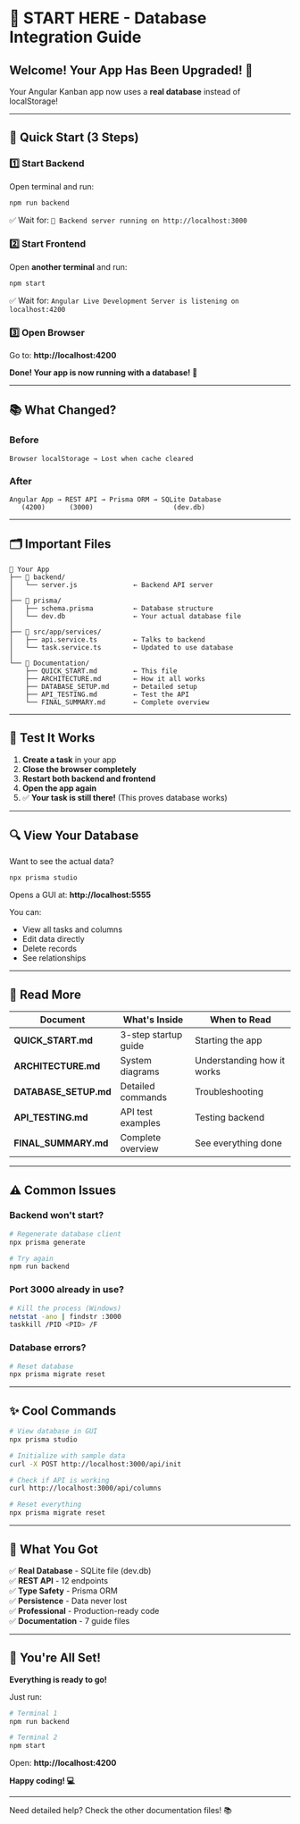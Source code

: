 # 🎯 START HERE - Database Integration Guide

## Welcome! Your App Has Been Upgraded! 🎉

Your Angular Kanban app now uses a **real database** instead of localStorage!

---

## 🚀 Quick Start (3 Steps)

### 1️⃣ Start Backend

Open terminal and run:

```bash
npm run backend
```

✅ Wait for: `🚀 Backend server running on http://localhost:3000`

### 2️⃣ Start Frontend

Open **another terminal** and run:

```bash
npm start
```

✅ Wait for: `Angular Live Development Server is listening on localhost:4200`

### 3️⃣ Open Browser

Go to: **http://localhost:4200**

**Done! Your app is now running with a database! 🎊**

---

## 📚 What Changed?

### Before

```
Browser localStorage → Lost when cache cleared
```

### After

```
Angular App → REST API → Prisma ORM → SQLite Database
   (4200)      (3000)                    (dev.db)
```

---

## 🗂️ Important Files

```
📁 Your App
├── 📁 backend/
│   └── server.js              ← Backend API server
│
├── 📁 prisma/
│   ├── schema.prisma          ← Database structure
│   └── dev.db                 ← Your actual database file
│
├── 📁 src/app/services/
│   ├── api.service.ts         ← Talks to backend
│   └── task.service.ts        ← Updated to use database
│
└── 📄 Documentation/
    ├── QUICK_START.md         ← This file
    ├── ARCHITECTURE.md        ← How it all works
    ├── DATABASE_SETUP.md      ← Detailed setup
    ├── API_TESTING.md         ← Test the API
    └── FINAL_SUMMARY.md       ← Complete overview
```

---

## 🧪 Test It Works

1. **Create a task** in your app
2. **Close the browser completely**
3. **Restart both backend and frontend**
4. **Open the app again**
5. ✅ **Your task is still there!** (This proves database works)

---

## 🔍 View Your Database

Want to see the actual data?

```bash
npx prisma studio
```

Opens a GUI at: **http://localhost:5555**

You can:

- View all tasks and columns
- Edit data directly
- Delete records
- See relationships

---

## 📖 Read More

| Document              | What's Inside        | When to Read               |
| --------------------- | -------------------- | -------------------------- |
| **QUICK_START.md**    | 3-step startup guide | Starting the app           |
| **ARCHITECTURE.md**   | System diagrams      | Understanding how it works |
| **DATABASE_SETUP.md** | Detailed commands    | Troubleshooting            |
| **API_TESTING.md**    | API test examples    | Testing backend            |
| **FINAL_SUMMARY.md**  | Complete overview    | See everything done        |

---

## ⚠️ Common Issues

### Backend won't start?

```bash
# Regenerate database client
npx prisma generate

# Try again
npm run backend
```

### Port 3000 already in use?

```bash
# Kill the process (Windows)
netstat -ano | findstr :3000
taskkill /PID <PID> /F
```

### Database errors?

```bash
# Reset database
npx prisma migrate reset
```

---

## ✨ Cool Commands

```bash
# View database in GUI
npx prisma studio

# Initialize with sample data
curl -X POST http://localhost:3000/api/init

# Check if API is working
curl http://localhost:3000/api/columns

# Reset everything
npx prisma migrate reset
```

---

## 🎯 What You Got

✅ **Real Database** - SQLite file (dev.db)  
✅ **REST API** - 12 endpoints  
✅ **Type Safety** - Prisma ORM  
✅ **Persistence** - Data never lost  
✅ **Professional** - Production-ready code  
✅ **Documentation** - 7 guide files

---

## 🚀 You're All Set!

**Everything is ready to go!**

Just run:

```bash
# Terminal 1
npm run backend

# Terminal 2
npm start
```

Open: **http://localhost:4200**

**Happy coding! 💻**

---

Need detailed help? Check the other documentation files! 📚
